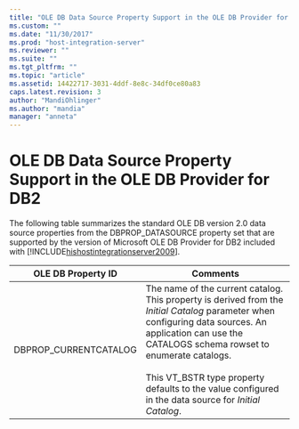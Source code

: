 ```yaml
---
title: "OLE DB Data Source Property Support in the OLE DB Provider for DB22 | Microsoft Docs"
ms.custom: ""
ms.date: "11/30/2017"
ms.prod: "host-integration-server"
ms.reviewer: ""
ms.suite: ""
ms.tgt_pltfrm: ""
ms.topic: "article"
ms.assetid: 14422717-3031-4ddf-8e8c-34df0ce80a83
caps.latest.revision: 3
author: "MandiOhlinger"
ms.author: "mandia"
manager: "anneta"
---
```

# OLE DB Data Source Property Support in the OLE DB Provider for DB2
The following table summarizes the standard OLE DB version 2.0 data source properties from the DBPROP_DATASOURCE property set that are supported by the version of Microsoft OLE DB Provider for DB2 included with [!INCLUDE[hishostintegrationserver2009](../includes/hishostintegrationserver2009-md.md)].  
  
|OLE DB Property ID|Comments|  
|------------------------|--------------|  
|DBPROP_CURRENTCATALOG|The name of the current catalog. This property is derived from the *Initial Catalog* parameter when configuring data sources. An application can use the CATALOGS schema rowset to enumerate catalogs.<br /><br /> This VT_BSTR type property defaults to the value configured in the data source for *Initial Catalog*.|